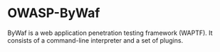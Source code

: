 OWASP-ByWaf
===========

ByWaf is a web application penetration testing framework (WAPTF). It consists of a command-line interpreter and a set of plugins.
